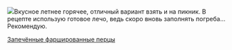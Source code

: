 <!--2025-06-13 16:45:40-->
<div class="yb">
  <div class="rss povarenok"><a href="https://www.povarenok.ru/recipes/show/182812/"><img src="https://www.povarenok.ru/data/cache/2025jun/13/13/3181170_24830-640x480.jpg"></a>Вкусное летнее горячее, отличный вариант взять и на пикник. В рецепте использую готовое лечо, ведь скоро вновь заполнять погреба... Рекомендую. <p class="titl"><a href="https://www.povarenok.ru/recipes/show/182812/">Запечённые фаршированные перцы</a></p></div>
</div>
